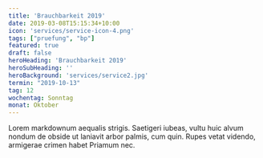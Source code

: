 ```yaml
---
title: 'Brauchbarkeit 2019'
date: 2019-03-08T15:15:34+10:00
icon: 'services/service-icon-4.png'
tags: ["pruefung", "bp"]
featured: true
draft: false
heroHeading: 'Brauchbarkeit 2019'
heroSubHeading: ''
heroBackground: 'services/service2.jpg'
termin: "2019-10-13"
tag: 12
wochentag: Sonntag
monat: Oktober
---
```


Lorem markdownum aequalis strigis. Saetigeri iubeas, vultu huic alvum nondum
de obside ut laniavit arbor palmis, cum quin. Rupes vetat videndo, armigerae
crimen habet Priamum nec.

